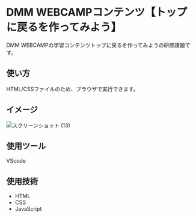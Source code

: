 # DMM WEBCAMPコンテンツ【トップに戻るを作ってみよう】
DMM WEBCAMPの学習コンテンツトップに戻るを作ってみようの研修課題です。

## 使い方
HTML/CSSファイルのため、ブラウザで実行できます。

## イメージ
![スクリーンショット (13)](https://user-images.githubusercontent.com/86041660/147758867-7789986b-5f7d-4702-b777-5a117fa446f3.png)

## 使用ツール
VScode

## 使用技術
- HTML
- CSS
- JavaScript
